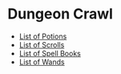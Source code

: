 # Dungeon Crawl #

- [List of Potions](http://crawl.chaosforge.org/index.php?title=List_of_potions)
- [List of Scrolls](http://crawl.chaosforge.org/index.php?title=Scrolls)
- [List of Spell Books](http://crawl.chaosforge.org/index.php?title=Spell_book)
- [List of Wands](http://crawl.chaosforge.org/index.php?title=Wands)